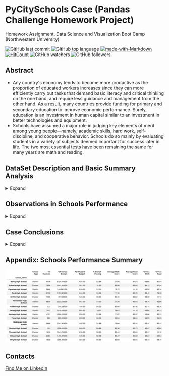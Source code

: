 # PyCitySchools Case (Pandas Challenge Homework Project)

Homework Assignment, Data Science and Visualization Boot Camp (Northwestern University)

![GitHub last commit](https://img.shields.io/github/last-commit/OlegRyzhkov2020/pandas-challenge)
![GitHub top language](https://img.shields.io/github/languages/top/OlegRyzhkov2020/pandas-challenge)
[![made-with-Markdown](https://img.shields.io/badge/Made%20with-Markdown-1f425f.svg)](http://commonmark.org)
[![HitCount](http://hits.dwyl.com/OlegRyzhkov2020/pandas-challenge.svg)](http://hits.dwyl.com/OlegRyzhkov2020/pandas-challenge)
![GitHub watchers](https://img.shields.io/github/watchers/OlegRyzhkov2020/pandas-challenge?label=Watch&style=social)
![GitHub followers](https://img.shields.io/github/followers/OlegRyzhkov2020?label=Follow&style=social)

## Abstract

* Any country's economy tends to become more productive as the proportion of educated workers increases since they can more efficiently carry out tasks that demand basic literacy and critical thinking on the one hand, and require less guidance and management from the other hand. As a result, many countries provide funding for primary and secondary education to improve economic performance. Surely, education is an investment in human capital similar to an investment in better technologies and equipment.
* Schools have assumed a major role in judging key elements of merit among young people—namely, academic skills, hard work, self-discipline, and cooperative behavior. Schools do so mainly by evaluating students in a variety of subjects deemed important for success later in life. The two most essential tests have been remaining  the same for many years are math and reading.

## DataSet Description and Basic Summary Analysis
<details>
<summary>Expand</summary>

* We are asked to analyze the district-wide standardized test results based on every student's math and reading scores, as well as various information on the schools they attend. Revealing trends in school performance should be based on aggregation of the following data:
    1. District and school summary
    2. Top performing schools (by % overall passing both tests)
    3. Bottom performing schools (by % overall passing both tests)
    4. Math and reading scores by grade
    5. Scores by school spending
    6. Scores by school type and size
    7. Scores by gender (female vs male)

* The district summary includes 15 schools (both district and charter) with a total number of 39,170 students and a total budget of $24,649,428 ($629.29 per student). Below is the summary of the given dataset:

![District Summary](Images/gen_summary.png)

</details>

## Observations in Schools Performance
<details>
<summary>Expand</summary>

#### Trend 1: Overall performance in reading is better over math

![Scores_chart](images/scores_chart.png)
![Performance_chart](images/performance_chart.png)

#### Trend 2: Overall performance in Charter schools is better over District schools

![Type_chart](images/Type_chart.png)

#### Trend 3: Overall performance in small and medium size schools is better over large schools

![Size_chart](images/size_chart.png)

#### Trend 4: Overall performance among female students is better over male students

![Gender_table](images/gender_summary.png)

</details>

## Case Conclusions
<details>
<summary>Expand</summary>

* Overall, the observed trends revealed the general tendency: students achievements in reading are better over math and charter schools students performance is better over district schools.  
* Additionally, at least two other observed trends require attention. The first is that, the overall both tests passing rate is significantly lower versus at least one test passing rate (65.17% both tests pass vs >90% at least one test). It reveals the tendency of a large number of students who passed one test and failed another one.  The second one is the overall performance is not significantly affected by the particular school spending budget per one student.
* In 1967, on the first international comparison of educational achievement in math, the United States ranked 11 out of 12 nations. Nothing serious has changed since that time. The U.S. still ranks behind the main group of developed countries. After recent tests results were released by the Programme for International Student Assessment, or PISA , US Secretary of Education Betsy DeVos said "The bottom line is there has not been a single study that shows American education is improving enough," DeVos said in a statement. "Scores have flatlined for a decade. Worse yet, scores for our most vulnerable students continue to decline. We are being outpaced not only by our global competitors like China and Russia, but also by countries like Estonia, Finland and Canada."
* And it brings us to a final conclusion. The family factor plays a significant role in student's performance. Unfortunately, the inequality in parent's wealth and status is still remaining a big barrier in obtaining a quality primary education in US. A founding ideal of American democracy is that merit, not accident of birth, should determine individuals’ income and social status demands extra attention and resources at the federal level to improve overall performance across US schools.

</details>

## Appendix: Schools Performance Summary

![PyCitySchools Summary](Images/schools_chart.png)

## Contacts
[Find Me on
LinkedIn](https://www.linkedin.com/in/oleg-n-ryzhkov/)
